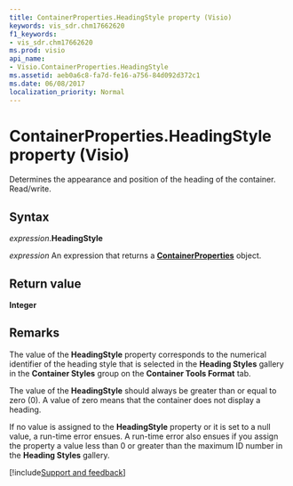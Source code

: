 ```yaml
---
title: ContainerProperties.HeadingStyle property (Visio)
keywords: vis_sdr.chm17662620
f1_keywords:
- vis_sdr.chm17662620
ms.prod: visio
api_name:
- Visio.ContainerProperties.HeadingStyle
ms.assetid: aeb0a6c8-fa7d-fe16-a756-84d092d372c1
ms.date: 06/08/2017
localization_priority: Normal
---
```



# ContainerProperties.HeadingStyle property (Visio)

Determines the appearance and position of the heading of the container. Read/write.


## Syntax

_expression_.**HeadingStyle**

_expression_ An expression that returns a **[ContainerProperties](Visio.ContainerProperties.md)** object.


## Return value

**Integer**


## Remarks

The value of the **HeadingStyle** property corresponds to the numerical identifier of the heading style that is selected in the **Heading Styles** gallery in the **Container Styles** group on the **Container Tools Format** tab.

The value of the **HeadingStyle** should always be greater than or equal to zero (0). A value of zero means that the container does not display a heading.

If no value is assigned to the **HeadingStyle** property or it is set to a null value, a run-time error ensues. A run-time error also ensues if you assign the property a value less than 0 or greater than the maximum ID number in the **Heading Styles** gallery.

[!include[Support and feedback](~/includes/feedback-boilerplate.md)]